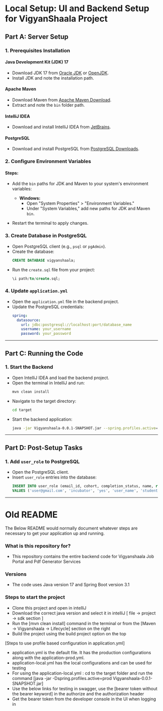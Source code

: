 # Local Setup: UI and Backend Setup for VigyanShaala Project

## Part A: Server Setup

### 1. Prerequisites Installation

#### Java Development Kit (JDK) 17
- Download JDK 17 from [Oracle JDK](https://www.oracle.com/java/technologies/javase-jdk17-downloads.html) or [OpenJDK](https://openjdk.org/).
- Install JDK and note the installation path.

#### Apache Maven
- Download Maven from [Apache Maven Download](https://maven.apache.org/download.cgi).
- Extract and note the `bin` folder path.

#### IntelliJ IDEA
- Download and install IntelliJ IDEA from [JetBrains](https://www.jetbrains.com/idea/).

#### PostgreSQL
- Download and install PostgreSQL from [PostgreSQL Downloads](https://www.postgresql.org/download/).

### 2. Configure Environment Variables

#### Steps:
- Add the `bin` paths for JDK and Maven to your system's environment variables:

  - **Windows:**
    - Open "System Properties" > "Environment Variables."
    - Under "System Variables," add new paths for JDK and Maven `bin`.
- Restart the terminal to apply changes.

### 3. Create Database in PostgreSQL
- Open PostgreSQL client (e.g., `psql` or `pgAdmin`).
- Create the database:
  ```sql
  CREATE DATABASE vigyanshaala;
  ```
- Run the `create.sql` file from your project:
  ```sql
  \i path/to/create.sql;
  ```

### 4. Update `application.yml`
- Open the `application.yml` file in the backend project.
- Update the PostgreSQL credentials:
  ```yaml
  spring:
    datasource:
      url: jdbc:postgresql://localhost:port/database_name
      username: your_username
      password: your_password
  ```

---

## Part C: Running the Code

### 1. Start the Backend
- Open IntelliJ IDEA and load the backend project.
- Open the terminal in IntelliJ and run:
  ```bash
  mvn clean install
  ```
- Navigate to the target directory:
  ```bash
  cd target
  ```
- Start the backend application:
  ```bash
  java -jar Vigyanshaala-0.0.1-SNAPSHOT.jar --spring.profiles.active=prod
  ```

---

## Part D: Post-Setup Tasks

### 1. Add `user_role` to PostgreSQL
- Open the PostgreSQL client.
- Insert `user_role` entries into the database:
  ```sql
  INSERT INTO user_role (email_id, cohort, completion_status, name, role)
  VALUES ('user@gmail.com', 'incubator', 'yes', 'user_name', 'student');
  ```

-------------------------------------------------------------------------------------------------------------------

# Old README #

The Below README would normally document whatever steps are necessary to get your application up and running.

### What is this repository for? ###

* This repository contains the entire backend code for Vigyanshaala Job Portal and Pdf Generator Services



### Versions ###

* The code uses Java version 17 and Spring Boot version 3.1


### Steps to start the project ###

* Clone this project and open in intelliJ
* Download the correct java version and select it in intelliJ [ file -> project -> sdk section ]
* Run the [mvn clean install] command in the terminal or from the [Maven -> Vigyanshaala -> Lifecycle] section on the right
* Build the project using the build project option on the top

[Steps to use profile based configuration in application.yml]
* application.yml is the default file. It has the production configurations along with the application-prod.yml.
* application-local.yml has the local configurations and can be used for testing
* For using the application-local.yml :
        cd to the target folder and run the command [java -jar -Dspring.profiles.active=prod Vigyanshaala-0.0.1-SNAPSHOT.jar]
* Use the below links for testing in swagger, use the [bearer token without the bearer keyword] in the authorize and the authorization header
* Get the bearer token from the developer console in the UI when logging in









